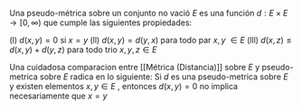 
Una pseudo-métrica sobre un conjunto no vació $E$ es una función $d: E \times E \rightarrow [0,\infty)$ que cumple las siguientes propiedades:

(l) $d(x,y)=0$ si $x=y$ 
(ll) $d(x,y)=d(y,x)$ para todo par $x,y$ $\in E$ 
(lll) $d(x,z) \leq d(x,y) + d(y,z)$ para todo trio $x,y,z \in E$ 

Una cuidadosa comparacion entre [[Métrica (Distancia)]] sobre $E$ y pseudo-metrica sobre $E$ radica en lo siguiente: Si $d$ es una pseudo-metrica sobre $E$ y existen elementos $x,y \in E$ , entonces $d(x,y)=0$ no implica necesariamente que $x=y$ 